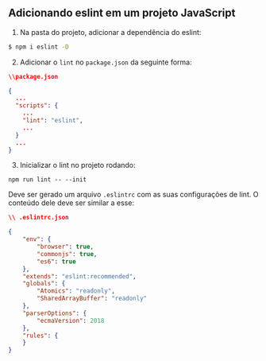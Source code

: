 ## Adicionando eslint em um projeto JavaScript

1. Na pasta do projeto, adicionar a dependência do eslint:
```sh
$ npm i eslint -D
```
2. Adicionar o `lint` no `package.json` da seguinte forma:
```json
\\package.json

{
  ...
  "scripts": {
    ...
    "lint": "eslint",
    ...
  }
  ...
}
```

3. Inicializar o lint no projeto rodando:
```
npm run lint -- --init
```

Deve ser gerado um arquivo `.eslintrc` com as suas configurações de lint. O conteúdo dele deve ser similar a esse:
```json
\\ .eslintrc.json

{
    "env": {
        "browser": true,
        "commonjs": true,
        "es6": true
    },
    "extends": "eslint:recommended",
    "globals": {
        "Atomics": "readonly",
        "SharedArrayBuffer": "readonly"
    },
    "parserOptions": {
        "ecmaVersion": 2018
    },
    "rules": {
    }
}
```
